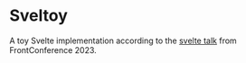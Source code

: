 # Sveltoy

A toy Svelte implementation according to the [svelte talk](https://www.youtube.com/watch?v=mwvyKGw2CzU) from FrontConference 2023.
